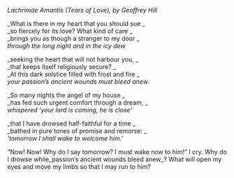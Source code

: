 _Lachrimae Amantis (Tears of Love), by Geoffrey Hill_

_What is there in my heart that you should sue _  
_so fiercely for its love? What kind of care _  
_brings you as though a stranger to my door _  
_through the long night and in the icy dew_

_seeking the heart that will not harbour you, _  
_that keeps itself religiously secure? _  
_At this dark solstice filled with frost and fire _  
_your passion’s ancient wounds must bleed anew._

_So many nights the angel of my house _  
_has fed such urgent comfort through a dream, _  
_whispered ‘your lord is coming, he is close’_

_that I have drowsed half-faithful for a time _  
_bathed in pure tones of promise and remorse: _  
_'tomorrow I shall wake to welcome him.'_

“Now! Now! Why do I say tomorrow? I must wake now to him!” I cry. Why do I drowse while_passion’s ancient wounds bleed anew_? What will open my eyes and move my limbs so that I may run to him?